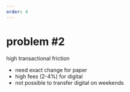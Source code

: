 ```yaml
---
order: 4
---
```


# problem #2

high transactional friction

- need exact change for paper
- high fees (2-4%) for digital
- not possible to transfer digital on weekends